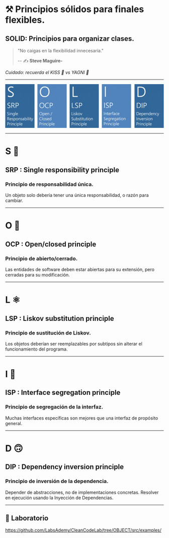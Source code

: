 # ⚒️ Principios sólidos para finales flexibles.

## SOLID: Principios para organizar clases.

> "No caigas en la flexibilidad innecesaria."
>
> -- ✍️ **Steve Maguire-**

_Cuidado: recuerda el KISS 💋 vs YAGNI 🚫_

---

![solid diagram](./assets/solid.jpg)

---

# S 🦄

## SRP : Single responsibility principle

### Principio de responsabilidad única.
Un objeto solo debería tener una única responsabilidad, o razón para cambiar.

---

# O 🔐

## OCP : Open/closed principle

### Principio de abierto/cerrado.
Las entidades de software deben estar abiertas para su extensión, pero cerradas para su modificación.

---

# L ⚛️

## LSP : Liskov substitution principle

### Principio de sustitución de Liskov.
Los objetos deberían ser reemplazables por subtipos sin alterar el funcionamiento del programa.

---

# I 🤹

## ISP : Interface segregation principle

### Principio de segregación de la interfaz.
Muchas interfaces específicas son mejores que una interfaz de propósito general.​

---

# D 🙃

## DIP : Dependency inversion principle

### Principio de inversión de la dependencia.
Depender de abstracciones, no de implementaciones concretas. Resolver en ejecución usando la Inyección de Dependencias.

---

## 📝 Laboratorio

https://github.com/LabsAdemy/CleanCodeLab/tree/OBJECT/src/examples/
